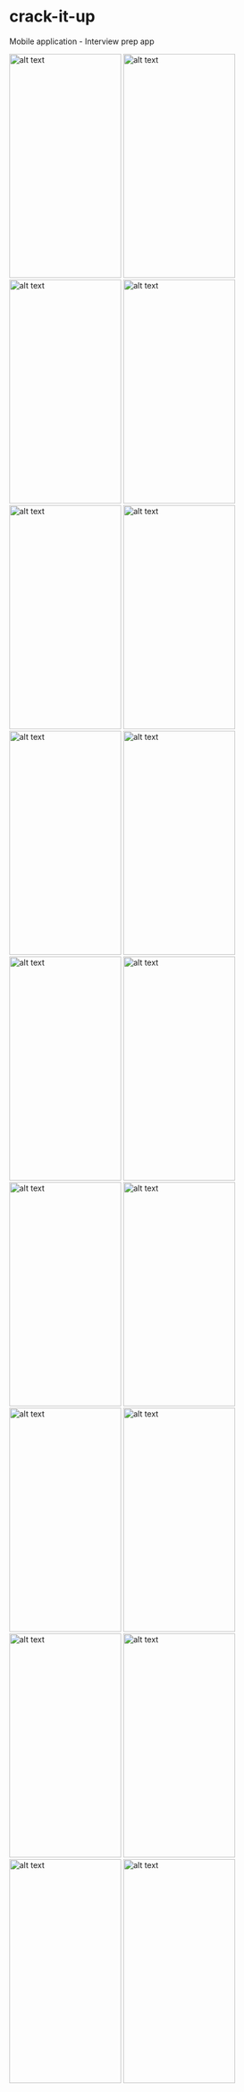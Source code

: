 # crack-it-up
Mobile application - Interview prep app

<img src="https://media.github.ccs.neu.edu/user/8322/files/6e3c3500-fb5a-11eb-854b-7686901fcc1d" alt="alt text" width="200" height="400">
<img src="https://media.github.ccs.neu.edu/user/8322/files/8318c880-fb5a-11eb-9364-66ea9b5f3b30" alt="alt text" width="200" height="400">
<img src="https://media.github.ccs.neu.edu/user/8322/files/8c099a00-fb5a-11eb-8d44-aef53d079a72" alt="alt text" width="200" height="400">
<img src="https://media.github.ccs.neu.edu/user/8322/files/acd1ef80-fb5a-11eb-9708-bb2c4f042b2a" alt="alt text" width="200" height="400">
<img src="https://media.github.ccs.neu.edu/user/8322/files/b196a380-fb5a-11eb-80c0-1fb56bdad87c" alt="alt text" width="200" height="400">
<img src="https://media.github.ccs.neu.edu/user/8322/files/b5c2c100-fb5a-11eb-8dc9-ce76e98b55cb" alt="alt text" width="200" height="400">
<img src="https://media.github.ccs.neu.edu/user/8322/files/bb200b80-fb5a-11eb-87b7-739da0f98e66" alt="alt text" width="200" height="400">
<img src="https://media.github.ccs.neu.edu/user/8322/files/bfe4bf80-fb5a-11eb-81cc-ffd6c6384978" alt="alt text" width="200" height="400">
<img src="https://media.github.ccs.neu.edu/user/8322/files/c4a97380-fb5a-11eb-8718-a933587be4d4" alt="alt text" width="200" height="400">
<img src="https://media.github.ccs.neu.edu/user/8322/files/d0953580-fb5a-11eb-98d4-bfe82217e502" alt="alt text" width="200" height="400">
<img src="https://media.github.ccs.neu.edu/user/8322/files/d68b1680-fb5a-11eb-9401-82fa5f628d8b" alt="alt text" width="200" height="400">
<img src="https://media.github.ccs.neu.edu/user/8322/files/e0147e80-fb5a-11eb-8ba2-c314b2d6b365" alt="alt text" width="200" height="400">
<img src="https://media.github.ccs.neu.edu/user/8322/files/e0147e80-fb5a-11eb-8ba2-c314b2d6b365" alt="alt text" width="200" height="400">
<img src="https://media.github.ccs.neu.edu/user/8322/files/e571c900-fb5a-11eb-9b8b-68df4a17df04" alt="alt text" width="200" height="400">
<img src="https://media.github.ccs.neu.edu/user/8322/files/eb67aa00-fb5a-11eb-836f-10c653f3b036" alt="alt text" width="200" height="400">
<img src="https://media.github.ccs.neu.edu/user/8322/files/f1f62180-fb5a-11eb-9abf-aa98b6df1b31" alt="alt text" width="200" height="400">
<img src="https://media.github.ccs.neu.edu/user/8322/files/f6223f00-fb5a-11eb-9dd5-fb7fca9e7b16" alt="alt text" width="200" height="400">
<img src="https://media.github.ccs.neu.edu/user/8322/files/fae6f300-fb5a-11eb-9164-b732ae03e441" alt="alt text" width="200" height="400">

